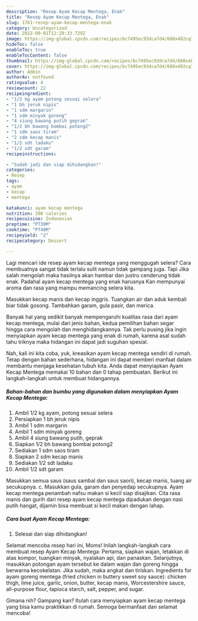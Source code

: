 ```yaml
---
description: "Resep Ayam Kecap Mentega, Enak"
title: "Resep Ayam Kecap Mentega, Enak"
slug: 1761-resep-ayam-kecap-mentega-enak
category: Uncategorized
date: 2022-09-01T12:29:33.729Z
image: https://img-global.cpcdn.com/recipes/bc7495ec93dca7d4/680x482cq70/ayam-kecap-mentega-foto-resep-utama.jpg
hideToc: false
enableToc: true
enableTocContent: false
thumbnail: https://img-global.cpcdn.com/recipes/bc7495ec93dca7d4/680x482cq70/ayam-kecap-mentega-foto-resep-utama.jpg
cover: https://img-global.cpcdn.com/recipes/bc7495ec93dca7d4/680x482cq70/ayam-kecap-mentega-foto-resep-utama.jpg
author: Admin
authorAv: notfound
ratingvalue: 4
reviewcount: 22
recipeingredient:
- "1/2 kg ayam potong sesuai selera"
- "1 bh jeruk nipis"
- "1 sdm margarin"
- "1 sdm minyak goreng"
- "4 siung bawang putih geprak"
- "1/2 bh bawang bombai potong2"
- "1 sdm saos tiram"
- "2 sdm kecap manis"
- "1/2 sdt ladaku"
- "1/2 sdt garam"
recipeinstructions:

- "Sudah jadi dan siap dihidangkan!"
categories:
- Resep
tags:
- ayam
- kecap
- mentega

katakunci: ayam kecap mentega 
nutrition: 208 calories
recipecuisine: Indonesian
preptime: "PT39M"
cooktime: "PT48M"
recipeyield: "2"
recipecategory: Dessert

---
```



Lagi mencari ide resep ayam kecap mentega yang menggugah selera? Cara membuatnya sangat tidak terlalu sulit namun tidak gampang juga. Tapi Jika salah mengolah maka hasilnya akan hambar dan justru cenderung tidak enak. Padahal ayam kecap mentega yang enak harusnya Kan mempunyai aroma dan rasa yang mampu memancing selera kita.


Masukkan kecap manis dan kecap inggris. Tuangkan air dan aduk kembali biar tidak gosong. Tambahkan garam, gula pasir, dan merica.

Banyak hal yang sedikit banyak mempengaruhi kualitas rasa dari ayam kecap mentega, mulai dari jenis bahan, kedua pemilihan bahan segar hingga cara mengolah dan menghidangkannya. Tak perlu pusing jika ingin menyiapkan ayam kecap mentega yang enak di rumah, karena asal sudah tahu triknya maka hidangan ini dapat jadi suguhan spesial.


Nah, kali ini kita coba, yuk, kreasikan ayam kecap mentega sendiri di rumah. Tetap dengan bahan sederhana, hidangan ini dapat memberi manfaat dalam membantu menjaga kesehatan tubuh kita. Anda dapat menyiapkan Ayam Kecap Mentega memakai 10 bahan dan 0 tahap pembuatan. Berikut ini langkah-langkah untuk membuat hidangannya.

<!--inarticleads1-->

##### Bahan-bahan dan bumbu yang digunakan dalam menyiapkan Ayam Kecap Mentega:

1. Ambil 1/2 kg ayam, potong sesuai selera
1. Persiapkan 1 bh jeruk nipis
1. Ambil 1 sdm margarin
1. Ambil 1 sdm minyak goreng
1. Ambil 4 siung bawang putih, geprak
1. Siapkan 1/2 bh bawang bombai potong2
1. Sediakan 1 sdm saos tiram
1. Siapkan 2 sdm kecap manis
1. Sediakan 1/2 sdt ladaku
1. Ambil 1/2 sdt garam


Masukkan semua saus (saus sambal dan saus saori), kecap manis, tuang air secukupnya. c. Masukkan gula, garam dan penyedap secukupnya. Ayam kecap mentega penambah nafsu makan si kecil siap disajikan. Cita rasa manis dan gurih dari resep ayam kecap mentega dipadukan dengan nasi putih hangat, dijamin bisa membuat si kecil makan dengan lahap. 

<!--inarticleads2-->

##### Cara buat Ayam Kecap Mentega:


1. Selesai dan siap dihidangkan!

Selamat mencoba resep hari ini, Moms! Inilah langkah-langkah cara membuat resep Ayam Kecap Mentega: Pertama, siapkan wajan, letakkan di atas kompor, tuangkan minyak, nyalakan api, dan panaskan. Selanjutnya, masukkan potongan ayam tersebut ke dalam wajan dan goreng hingga berwarna kecokelatan. Jika sudah, maka angkat dan tiriskan. Ingredients for ayam goreng mentega (fried chicken in buttery sweet soy sauce): chicken thigh, lime juice, garlic, onion, butter, kecap manis, Worcestershire sauce, all-purpose flour, tapioca starch, salt, pepper, and sugar. 

Gimana nih? Gampang kan? Itulah cara menyiapkan ayam kecap mentega yang bisa kamu praktikkan di rumah. Semoga bermanfaat dan selamat mencoba!
